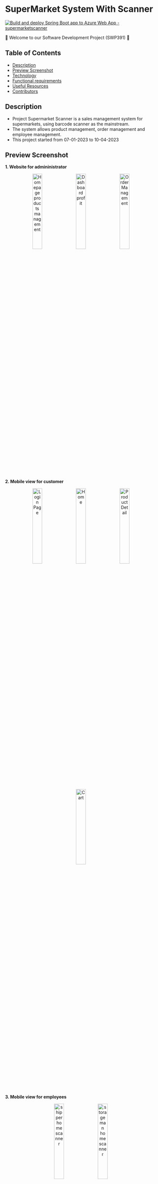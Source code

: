 # SuperMarket System With Scanner
[![Build and deploy Spring Boot app to Azure Web App - supermarketscanner](https://github.com/khanh-lof/SuperMarketManagement/actions/workflows/register_supermarketscanner.yml/badge.svg)](https://github.com/khanh-lof/SuperMarketManagement/actions/workflows/register_supermarketscanner.yml)

:wave: Welcome to our Software Development Project (SWP391) :wave:

## Table of Contents
- [Description](#description)
- [Preview Screenshot](#preview-screenshot)
- [Technology](#technology)
- [Functional requirements](#functional-requirements)
- [Useful Resources](#useful-resources)
- [Contributors](#contributors)

## Description
- Project Supermarket Scanner is a sales management system for supermarkets, using barcode scanner as the mainstream.
- The system allows product management, order management and employee management.
- This project started from 07-01-2023 to 10-04-2023

## Preview Screenshot

**1. Website for admininistrator**
<div align="center">
  <img src="https://github.com/loctt12345/SuperMarketManagement/blob/main/document/image/admin_management.png" alt="Homepage products management" width="25%">
  </img> &nbsp;&nbsp; <img src="https://github.com/loctt12345/SuperMarketManagement/blob/main/document/image/admin_dashboard_profit.png" alt="Dashboard profit" width="25%"></img> &nbsp;&nbsp;
  <img src="https://github.com/loctt12345/SuperMarketManagement/blob/main/document/image/admin_order_management.png" alt="Order Management" width="25%"></img> &nbsp;&nbsp;
</div>

**2. Mobile view for customer**
<div align="center">
  <img src="https://github.com/loctt12345/SuperMarketManagement/blob/main/document/image/login.png" alt="Login Page" width="25%">
  </img> &nbsp;&nbsp; <img src="https://github.com/loctt12345/SuperMarketManagement/blob/main/document/image/customer_home.png" alt="Home" width="25%"></img> &nbsp;&nbsp;
  <img src="https://github.com/loctt12345/SuperMarketManagement/blob/main/document/image/product_details.png" alt="Product Detail" width="25%"></img> &nbsp;&nbsp;
  <img src="https://github.com/loctt12345/SuperMarketManagement/blob/main/document/image/cart.png" alt="Cart" width="25%"></img> &nbsp;&nbsp;
</div>

**3. Mobile view for employees**
<div align="center">
  <img src="https://github.com/loctt12345/SuperMarketManagement/blob/main/document/image/shipper_home_scanner.png" alt="shipper home scanner" width="25%"></img> &nbsp;&nbsp; <img src="https://github.com/loctt12345/SuperMarketManagement/blob/main/document/image/storage_home_scanner.png" alt="storage man home scanner" width="25%"></img> &nbsp;&nbsp;
</div>
  
## Technology
**1. Frontend**
  - HTML, CSS, JavaScript
  - Bootstrap

**2. Backend**
  - Spring Boot

**3. Database**
  - Microsoft SQL Server - a relational model database server produced by Microsoft

**4. Other Technologies**
- RESTful API
- Google Oauth2 for Authentication Login with Google
- Using Paypal Sandbox for Payment Services
- Spring Security
- Mail Sender Service using SMTP

**5. Tool**
  - Netbean
  - Visual Studio Code 
  - Postman
  - Draw.io for ERD Diagram
  - Microsoft SQL Server Management Studio 19

## Functional requirements
:point_right: [Check out here for more details](https://github.com/loctt12345/SuperMarketManagement/blob/main/document/2023.Spring_Supermarket%20Management.docx)

**1. Customer:**
- Manage cart:
    + Add a new product by scanning the barcode.
	+ Update existing product.
    + Delete product.
- Check out.
- Update profile.
- Payment.
- View package process.

**2. Administrator:**
- Manage product:
    + Add a new product by scanning the barcode.
    + Update existing product.
    + Delete product.
- Manage employee.
- Dashboard.

**3. Storage Employee:**
- Receive orders from customers and prepare for that orders.
- Scan QR code for confirmation of the package.

**4. Delivery man:**
- Receive the package from the storage employee.
- Scan QR code for confirmation of the package has been delivered.


## Useful Resources
[Database Script](https://github.com/loctt12345/SuperMarketManagement/blob/main/document/SuperMarket.sql)

## Contributors
**1. Mentors:**
- Lecturer - Mentor: Truong Long

**2. Members:**
- [Tran Thien Loc](https://github.com/loctt12345) - SE160275 - Leader - **Frontend Developer**
- [Lo Hung Khanh](https://github.com/khanh-lof) - SE160242 - **Backend Developer**
- [Phan Nhat Tan](https://github.com/tanpnse2k2) - SE 160117 - **Backend Developer**
- [Huynh Nhat Thien Hoang](https://github.com/hoangdapoet) - SE160248 - **Frontend Developer**
- [Nguyen Chanh Nhat Minh](https://github.com/minhncn2310) - SE160473 - **Frontend Developer**
